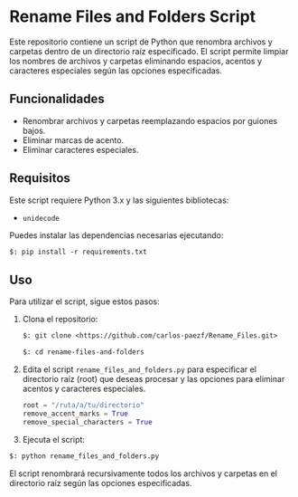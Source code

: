# Rename Files and Folders Script

Este repositorio contiene un script de Python que renombra archivos y carpetas dentro de un directorio raíz especificado. El script permite limpiar los nombres de archivos y carpetas eliminando espacios, acentos y caracteres especiales según las opciones especificadas.

## Funcionalidades

- Renombrar archivos y carpetas reemplazando espacios por guiones bajos.
- Eliminar marcas de acento.
- Eliminar caracteres especiales.

## Requisitos

Este script requiere Python 3.x y las siguientes bibliotecas:

- `unidecode`

Puedes instalar las dependencias necesarias ejecutando:

```txt
$: pip install -r requirements.txt
```

## Uso

Para utilizar el script, sigue estos pasos:

1. Clona el repositorio:

    ```txt
    $: git clone <https://github.com/carlos-paezf/Rename_Files.git>
    
    $: cd rename-files-and-folders
    ```

2. Edita el script `rename_files_and_folders.py` para especificar el directorio raíz (root) que deseas procesar y las opciones para eliminar acentos y caracteres especiales.

    ```python
    root = "/ruta/a/tu/directorio"
    remove_accent_marks = True
    remove_special_characters = True
    ```

3. Ejecuta el script:

```txt
$: python rename_files_and_folders.py
```

El script renombrará recursivamente todos los archivos y carpetas en el directorio raíz según las opciones especificadas.
